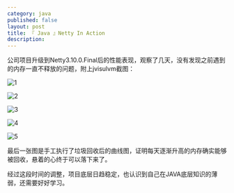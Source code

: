```yaml
---
category: java
published: false
layout: post
title: 『 Java 』Netty In Action
description:
---
```


公司项目升级到Netty3.10.0.Final后的性能表现，观察了几天，没有发现之前遇到的内存一直不释放的问题，附上jvisulvm截图：

![1](../images/jvm_status/1.png)

![2](../images/jvm_status/2.png)

![3](../images/jvm_status/3.png)

![4](../images/jvm_status/4.png)

![5](../images/jvm_status/5.png)

最后一张图是手工执行了垃圾回收后的曲线图，证明每天逐渐升高的内存确实能够被回收，悬着的心终于可以落下来了。

经过这段时间的调整，项目底层日趋稳定，也认识到自己在JAVA底层知识的薄弱，还需要好好学习。
